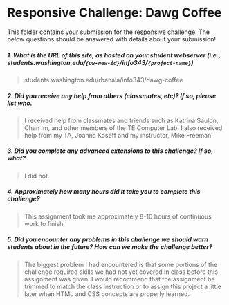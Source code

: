 # Responsive Challenge: Dawg Coffee

This folder contains your submission for the [responsive challenge](http://faculty.washington.edu/mikefree/info343/#/challenges/responsive). The below questions should be answered with details about your submission!

##### 1. What is the URL of this site, as hosted on your student webserver (i.e., students.washington.edu/<code>{uw-new-id}</code>/info343/<code>{project-name}</code>) #####
> students.washington.edu/rbanala/info343/dawg-coffee

##### 2. Did you receive any help from others (classmates, etc)? If so, please list who. #####
> I received help from classmates and friends such as Katrina Saulon, Chan Im, and other members of the TE Computer Lab. I also received help from my TA, Joanna Koseff and my instructor, Mike Freeman. 

##### 3. Did you complete any advanced extensions to this challenge? If so, what? #####
> I did not. 

##### 4. Approximately how many hours did it take you to complete this challenge? #####
> This assignment took me approximately 8-10 hours of continuous work to finish.

##### 5. Did you encounter any problems in this challenge we should warn students about in the future? How can we make the challenge better? #####
> The biggest problem I had encountered is that some portions of the challenge required skills we had not yet covered in class before this assignment was given. I would recommend that the assignment be trimmed to match the class instruction or to assign this project a little later when HTML and CSS concepts are properly learned. 

